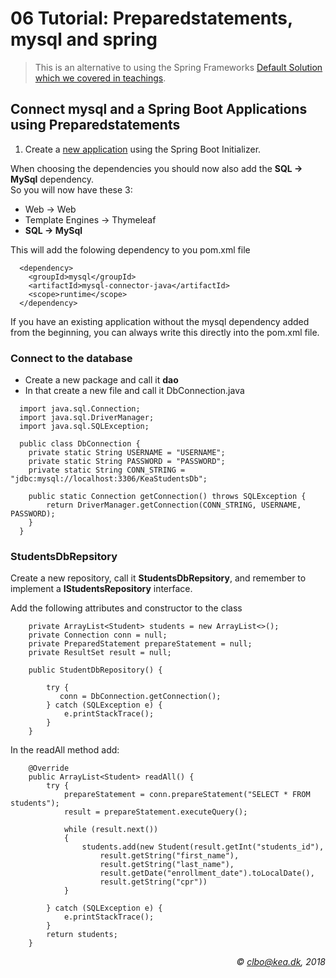 # 06 Tutorial: Preparedstatements, mysql and spring
> This is an alternative to using the Spring Frameworks [Default Solution which we covered in teachings](https://github.com/Dat17aSpring/06_Tutorial_MySql_JDBC).

## Connect mysql and a Spring Boot Applications using Preparedstatements



1. Create a [new application](https://github.com/Dat17i/03_hello_spring/blob/master/README.md) using the Spring Boot Initializer.

When choosing the dependencies you should now also add the **SQL -> MySql** dependency.    
So you will now have these 3: 
 
* Web -> Web
* Template Engines -> Thymeleaf
* **SQL -> MySql**
  

This will add the folowing dependency to you pom.xml file

````   
  <dependency>
	<groupId>mysql</groupId>
	<artifactId>mysql-connector-java</artifactId>
	<scope>runtime</scope>
  </dependency>
````
If you have an existing application without the mysql dependency added from the beginning, you can always write this directly into the pom.xml file. 

### Connect to the database
* Create a new package and call it **dao**
* In that create a new file and call it DbConnection.java

````     
  import java.sql.Connection;
  import java.sql.DriverManager;
  import java.sql.SQLException;
  
  public class DbConnection {
    private static String USERNAME = "USERNAME";
    private static String PASSWORD = "PASSWORD";
    private static String CONN_STRING = "jdbc:mysql://localhost:3306/KeaStudentsDb";

    public static Connection getConnection() throws SQLException {
        return DriverManager.getConnection(CONN_STRING, USERNAME, PASSWORD);
    }
  }
````    

### StudentsDbRepsitory
Create a new repository, call it **StudentsDbRepsitory**, and remember to implement a **IStudentsRepository** interface.

Add the following attributes and constructor to the class

````     
    private ArrayList<Student> students = new ArrayList<>();
    private Connection conn = null;
    private PreparedStatement prepareStatement = null;
    private ResultSet result = null;
    
    public StudentDbRepository() {

        try {
           conn = DbConnection.getConnection();
        } catch (SQLException e) {
            e.printStackTrace();
        }
    }
````    

In the readAll method add:

````     
    @Override
    public ArrayList<Student> readAll() {
        try {
            prepareStatement = conn.prepareStatement("SELECT * FROM students");
            result = prepareStatement.executeQuery();

            while (result.next())
            {
                students.add(new Student(result.getInt("students_id"),
                    result.getString("first_name"),
                    result.getString("last_name"),
                    result.getDate("enrollment_date").toLocalDate(),
                    result.getString("cpr"))
            }

        } catch (SQLException e) {
            e.printStackTrace();
        }
        return students;
    }

````    

_<div align="right">&copy; clbo@kea.dk, 2018</div>_




